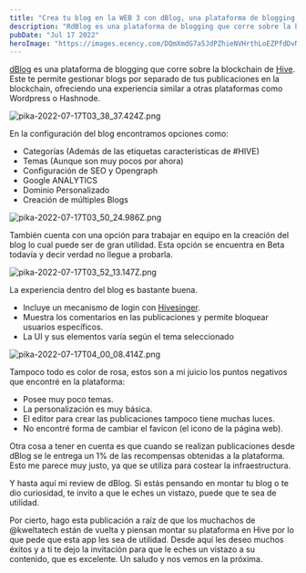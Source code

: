 ```yaml
---
title: "Crea tu blog en la WEB 3 con dBlog, una plataforma de blogging descentralizada"
description: "RdBlog es una plataforma de blogging que corre sobre la blockchain de Hive. Este te permite gestionar blogs..."
pubDate: "Jul 17 2022"
heroImage: "https://images.ecency.com/DQmXmdG7a5JdPZhieNVHrthLoEZPfdDvNSWHmCk6Hs2Ywfr/man_working_with_laptop_stock_photo_02.png"
---
```


[dBlog](https://dblog.org/) es una plataforma de blogging que corre sobre la blockchain de [Hive](http://hive.io/). Este te permite gestionar blogs por separado de tus publicaciones en la blockchain, ofreciendo una experiencia similar a otras plataformas como Wordpress o Hashnode.

![pika-2022-07-17T03_38_37.424Z.png](https://cdn.hashnode.com/res/hashnode/image/upload/v1658033095514/2QUrAeh5k.png )

En la configuración del blog encontramos opciones como:

- Categorías (Además de las etiquetas características de #HIVE)
- Temas (Aunque son muy pocos por ahora)
- Configuración de SEO y Opengraph
- Google ANALYTICS
- Dominio Personalizado
- Creación de múltiples Blogs

![pika-2022-07-17T03_50_24.986Z.png](https://cdn.hashnode.com/res/hashnode/image/upload/v1658033162587/CiYYSfBMU.png )

También cuenta con una opción para trabajar en equipo en la creación del blog lo cual puede ser de gran utilidad. Esta opción se encuentra en Beta todavía y decir verdad no llegue a probarla.

![pika-2022-07-17T03_52_13.147Z.png](https://cdn.hashnode.com/res/hashnode/image/upload/v1658033183249/qe35oGCXV.png )

La experiencia dentro del blog es bastante buena. 

- Incluye un mecanismo de login con [Hivesinger](https://hivesigner.com/).
- Muestra los comentarios en las publicaciones y permite bloquear usuarios específicos.
- La UI y sus elementos varía según el tema seleccionado

![pika-2022-07-17T04_00_08.414Z.png](https://cdn.hashnode.com/res/hashnode/image/upload/v1658033356492/iw5d8se3_.png)

Tampoco todo es color de rosa, estos son a mi juicio los puntos negativos que encontré en la plataforma:

- Posee muy poco temas.
- La personalización es muy básica.
- El editor para crear las publicaciones tampoco tiene muchas luces.
- No encontré forma de cambiar el favicon (el icono de la página web).

Otra cosa a tener en cuenta es que cuando se realizan publicaciones desde dBlog se le entrega un 1% de las recompensas obtenidas a la plataforma. Esto me parece muy justo, ya que se utiliza para costear la infraestructura.

Y hasta aquí mi review de dBlog. Si estás pensando en montar tu blog o te dio curiosidad, te invito a que le eches un vistazo, puede que te sea de utilidad. 

Por cierto, hago esta publicación a raíz de que los muchachos de @kweltatech están de vuelta y piensan montar su plataforma en Hive por lo que pede que esta app les sea de utilidad.  Desde aquí les deseo muchos éxitos y a ti te dejo la invitación para que le eches un vistazo a su contenido, que es excelente. Un saludo y nos vemos en la próxima.